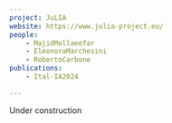 ```yaml
---
project: JuLIA
website: https://www.julia-project.eu/
people:
    - MajidMollaeefar
    - EleonoraMarchesini
    - RobertoCarbone
publications:
    - Ital-IA2024

---
```

Under construction